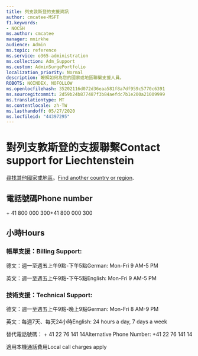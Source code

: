 ```yaml
---
title: 列支敦斯登的支援資訊
author: cmcatee-MSFT
f1.keywords:
- NOCSH
ms.author: cmcatee
manager: mnirkhe
audience: Admin
ms.topic: reference
ms.service: o365-administration
ms.collection: Adm_Support
ms.custom: AdminSurgePortfolio
localization_priority: Normal
description: 瞭解如何為您的國家或地區聯繫支援人員。
ROBOTS: NOINDEX, NOFOLLOW
ms.openlocfilehash: 35202116d072d36eaa581f8a7df959c5770c6391
ms.sourcegitcommit: 2d59b24b877487f3b84aefdc7b1e200a21009999
ms.translationtype: MT
ms.contentlocale: zh-TW
ms.lasthandoff: 05/27/2020
ms.locfileid: "44397295"
---
```

# <a name="contact-support-for-liechtenstein"></a><span data-ttu-id="99611-103">對列支敦斯登的支援聯繫</span><span class="sxs-lookup"><span data-stu-id="99611-103">Contact support for Liechtenstein</span></span>

<span data-ttu-id="99611-104">[尋找其他國家或地區](../contact-support-for-business-products.md)。</span><span class="sxs-lookup"><span data-stu-id="99611-104">[Find another country or region](../contact-support-for-business-products.md).</span></span>

## <a name="phone-number"></a><span data-ttu-id="99611-105">電話號碼</span><span class="sxs-lookup"><span data-stu-id="99611-105">Phone number</span></span>
<span data-ttu-id="99611-106">+ 41 800 000 300</span><span class="sxs-lookup"><span data-stu-id="99611-106">+41 800 000 300</span></span>

## <a name="hours"></a><span data-ttu-id="99611-107">小時</span><span class="sxs-lookup"><span data-stu-id="99611-107">Hours</span></span>
### <a name="billing-support"></a><span data-ttu-id="99611-108">帳單支援：</span><span class="sxs-lookup"><span data-stu-id="99611-108">Billing Support:</span></span>

<span data-ttu-id="99611-109">德文：週一至週五上午9點-下午5點</span><span class="sxs-lookup"><span data-stu-id="99611-109">German: Mon-Fri 9 AM-5 PM</span></span>

<span data-ttu-id="99611-110">英文：週一至週五上午9點-下午5點</span><span class="sxs-lookup"><span data-stu-id="99611-110">English: Mon-Fri 9 AM-5 PM</span></span>

### <a name="technical-support"></a><span data-ttu-id="99611-111">技術支援：</span><span class="sxs-lookup"><span data-stu-id="99611-111">Technical Support:</span></span>

<span data-ttu-id="99611-112">德文：週一至週五上午9點-晚上9點</span><span class="sxs-lookup"><span data-stu-id="99611-112">German: Mon-Fri 8 AM-9 PM</span></span>

<span data-ttu-id="99611-113">英文：每週7天、每天24小時</span><span class="sxs-lookup"><span data-stu-id="99611-113">English: 24 hours a day, 7 days a week</span></span>

<span data-ttu-id="99611-114">替代電話號碼： + 41 22 76 141 14</span><span class="sxs-lookup"><span data-stu-id="99611-114">Alternative Phone Number: +41 22 76 141 14</span></span>

<span data-ttu-id="99611-115">適用本機通話費用</span><span class="sxs-lookup"><span data-stu-id="99611-115">Local call charges apply</span></span>
